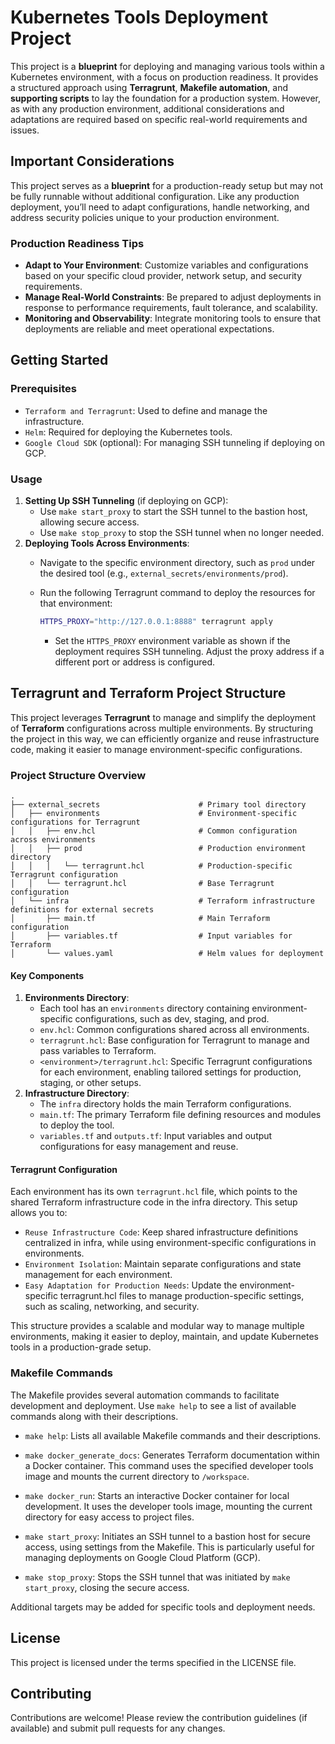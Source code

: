 # Kubernetes Tools Deployment Project

This project is a **blueprint** for deploying and managing various tools within a Kubernetes environment, with a focus on production readiness. It provides a structured approach using **Terragrunt**, **Makefile automation**, and **supporting scripts** to lay the foundation for a production system. However, as with any production environment, additional considerations and adaptations are required based on specific real-world requirements and issues.

## Important Considerations

This project serves as a **blueprint** for a production-ready setup but may not be fully runnable without additional configuration. Like any production deployment, you’ll need to adapt configurations, handle networking, and address security policies unique to your production environment.

### Production Readiness Tips

- **Adapt to Your Environment**: Customize variables and configurations based on your specific cloud provider, network setup, and security requirements.
- **Manage Real-World Constraints**: Be prepared to adjust deployments in response to performance requirements, fault tolerance, and scalability.
- **Monitoring and Observability**: Integrate monitoring tools to ensure that deployments are reliable and meet operational expectations.

## Getting Started

### Prerequisites

- `Terraform and Terragrunt`: Used to define and manage the infrastructure.
- `Helm`: Required for deploying the Kubernetes tools.
- `Google Cloud SDK` (optional): For managing SSH tunneling if deploying on GCP.

### Usage

1. **Setting Up SSH Tunneling** (if deploying on GCP):
      - Use `make start_proxy` to start the SSH tunnel to the bastion host, allowing secure access.
      - Use `make stop_proxy` to stop the SSH tunnel when no longer needed.
2. **Deploying Tools Across Environments**:
    - Navigate to the specific environment directory, such as `prod` under the desired tool (e.g., `external_secrets/environments/prod`).
    - Run the following Terragrunt command to deploy the resources for that environment:
  
      ```bash
      HTTPS_PROXY="http://127.0.0.1:8888" terragrunt apply
      ```

      - Set the `HTTPS_PROXY` environment variable as shown if the deployment requires SSH tunneling. Adjust the proxy address if a different port or address is configured.

## Terragrunt and Terraform Project Structure

This project leverages **Terragrunt** to manage and simplify the deployment of **Terraform** configurations across multiple environments. By structuring the project in this way, we can efficiently organize and reuse infrastructure code, making it easier to manage environment-specific configurations.

### Project Structure Overview

```plaintext
.
├── external_secrets                      # Primary tool directory
│   ├── environments                      # Environment-specific configurations for Terragrunt
│   │   ├── env.hcl                       # Common configuration across environments
│   │   ├── prod                          # Production environment directory
│   │   │   └── terragrunt.hcl            # Production-specific Terragrunt configuration
│   │   └── terragrunt.hcl                # Base Terragrunt configuration
│   └── infra                             # Terraform infrastructure definitions for external secrets
│       ├── main.tf                       # Main Terraform configuration
│       ├── variables.tf                  # Input variables for Terraform
│       └── values.yaml                   # Helm values for deployment
```

#### Key Components

1. **Environments Directory**:
   - Each tool has an `environments` directory containing environment-specific configurations, such as dev, staging, and prod.
   - `env.hcl`: Common configurations shared across all environments.
   - `terragrunt.hcl`: Base configuration for Terragrunt to manage and pass variables to Terraform.
   - `<environment>/terragrunt.hcl`: Specific Terragrunt configurations for each environment, enabling tailored settings for production, staging, or other setups.
2. **Infrastructure Directory**:
   - The `infra` directory holds the main Terraform configurations.
   - `main.tf`: The primary Terraform file defining resources and modules to deploy the tool.
   - `variables.tf` and `outputs.tf`: Input variables and output configurations for easy management and reuse.

#### Terragrunt Configuration

Each environment has its own `terragrunt.hcl` file, which points to the shared Terraform infrastructure code in the infra directory. This setup allows you to:

- `Reuse Infrastructure Code`: Keep shared infrastructure definitions centralized in infra, while using environment-specific configurations in environments.
- `Environment Isolation`: Maintain separate configurations and state management for each environment.
- `Easy Adaptation for Production Needs`: Update the environment-specific terragrunt.hcl files to manage production-specific settings, such as scaling, networking, and security.

This structure provides a scalable and modular way to manage multiple environments, making it easier to deploy, maintain, and update Kubernetes tools in a production-grade setup.

### Makefile Commands

The Makefile provides several automation commands to facilitate development and deployment. Use `make help` to see a list of available commands along with their descriptions.

- `make help`: Lists all available Makefile commands and their descriptions.
  
- `make docker_generate_docs`: Generates Terraform documentation within a Docker container. This command uses the specified developer tools image and mounts the current directory to `/workspace`.

- `make docker_run`: Starts an interactive Docker container for local development. It uses the developer tools image, mounting the current directory for easy access to project files.

- `make start_proxy`: Initiates an SSH tunnel to a bastion host for secure access, using settings from the Makefile. This is particularly useful for managing deployments on Google Cloud Platform (GCP).

- `make stop_proxy`: Stops the SSH tunnel that was initiated by `make start_proxy`, closing the secure access.

Additional targets may be added for specific tools and deployment needs.

## License

This project is licensed under the terms specified in the LICENSE file.

## Contributing

Contributions are welcome! Please review the contribution guidelines (if available) and submit pull requests for any changes.
